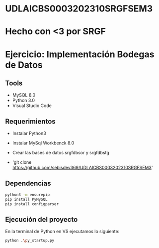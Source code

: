 # UDLAICBS0003202310SRGFSEM3

# Hecho con <3 por SRGF 

# Ejercicio: Implementación Bodegas de Datos
 
## Tools
- MySQL 8.0
- Python 3.0
- Visual Studio Code

## Requerimientos

* Instalar Python3

* Instalar MySql Workbenck 8.0

* Crear las bases de datos srgfdbsor y srgfdbstg

* 'git clone https://github.com/sebisdev369/UDLAICBS0003202310SRGFSEM3'

## Dependencias
```bash
python3 -m ensurepip
pip install PyMySQL
pip install configparser
```

## Ejecución del proyecto
En la terminal de Python en VS ejecutamos lo siguiente:
```bash
python .\py_startup.py
```